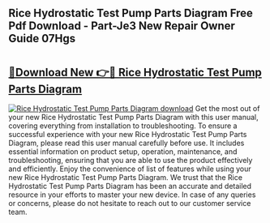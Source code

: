 ## Rice Hydrostatic Test Pump Parts Diagram Free Pdf Download - Part-Je3 New Repair Owner Guide 07Hgs

# <h2><a href="http://dfuqpq8.blite.top/?on=Rice+Hydrostatic+Test+Pump+Parts+Diagram">🔗Download New 👉🔴 Rice Hydrostatic Test Pump Parts Diagram</a></h2>

[![Rice Hydrostatic Test Pump Parts Diagram download](https://i.imgur.com/lujVjoI.png)](http://dfuqpq8.blite.top/?on=Rice+Hydrostatic+Test+Pump+Parts+Diagram)
Get the most out of your new Rice Hydrostatic Test Pump Parts Diagram with this user manual, covering everything from installation to troubleshooting. To ensure a successful experience with your new Rice Hydrostatic Test Pump Parts Diagram, please read this user manual carefully before use. It includes essential information on product setup, operation, maintenance, and troubleshooting, ensuring that you are able to use the product effectively and efficiently. Enjoy the convenience of list of features while using your new Rice Hydrostatic Test Pump Parts Diagram. We trust that the Rice Hydrostatic Test Pump Parts Diagram has been an accurate and detailed resource in your efforts to master your new device. In case of any queries or concerns, please do not hesitate to reach out to our customer service team.

